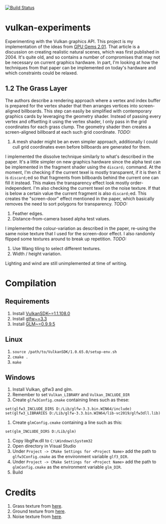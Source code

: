 [![Build Status](https://travis-ci.org/fluffels/vulkan-experiments.svg?branch=master)](https://travis-ci.org/fluffels/vulkan-experiments)

# vulkan-experiments
Experimenting with the Vulkan graphics API.
This project is my implementation of the ideas from [GPU Gems 2.01](https://developer.nvidia.com/gpugems/GPUGems2/gpugems2_chapter01.html).
That article is a discussion on creating realistic natural scenes, which was first published in 2004.
It's quite old, and so contains a number of compromises that may not be necessary on current graphics hardware.
In part, I'm looking at how the techniques from that paper can be implemented on today's hardware and which constraints could be relaxed.

## 1.2 The Grass Layer
The authors describe a rendering approach where a vertex and index buffer is prepared for the vertex shader that then arranges vertices into screen-aligned billboards.
This step can easily be simplified with contemporary graphics cards by leveraging the geometry shader.
Instead of passing every vertex and offsetting it using the vertex shader, I only pass in the grid coordinates for each grass clump.
The geometry shader then creates a screen-aligned billboard at each such grid coordinate.
*TODO:*
1. A mesh shader might be an even simpler approach, additionally I could cull grid coordinates even before billboards are generated for them.

I implemented the dissolve technique similarly to what's described in the paper.
It's a little simpler on new graphics hardware since the alpha test can be implemented in the fragment shader using the `discard;` command.
At the moment, I'm checking if the current texel is mostly transparent, if it is then it is `discard;`ed so that fragments from billboards behind the current one can fill it instead.
This makes the transparency effect look mostly order-independent.
I'm also checking the current texel on the noise texture.
If that is below a certain value the current fragment is also `discard;`ed.
This creates the "screen-door" effect mentioned in the paper, which basically removes the need to sort polygons for transparency.
*TODO:*
1. Feather edges.
2. Distance-from-camera based alpha test values.

I implemented the colour-variation as described in the paper, re-using the same noise texture that I used for the screen-door effect.
I also randomly flipped some textures around to break up repetition.
*TODO:*
1. Use Wang tiling to select different textures.
2. Width / height variation.

Lighting and wind are still unimplemented at time of writing.

# Compilation
## Requirements
1. Install [VulkanSDK~=1.1.108.0](https://vulkan.lunarg.com/)
1. Install [glfw~=3.3](https://github.com/glfw/glfw/releases/tag/3.3)
1. Install [GLM~=0.9.9.5](https://github.com/g-truc/glm/releases/tag/0.9.9.5)

## Linux
1. `source /path/to/VulkanSDK/1.0.65.0/setup-env.sh`
1. `cmake .`
1. `make`

## Windows
1. Install Vulkan, glfw3 and glm.
1. Remember to set `Vulkan_LIBRARY` and `Vulkan_INCLUDE_DIR`
1. Create `glfw3Config.cmake` containing lines such as these:
```
set(glfw3_INCLUDE_DIRS D:/Lib/glfw-3.3.bin.WIN64/include)
set(glfw3_LIBRARIES D:/Lib/glfw-3.3.bin.WIN64/lib-vc2019/glfw3dll.lib)
```
1. Create `glmConfig.cmake` containing a line such as this:
```
set(glm_INCLUDE_DIRS D:/Lib/glm)
```
1. Copy libglfw.dll to `C:\Windows\System32`
1. Open directory in Visual Studio
1. Under `Project -> CMake Settings for <Project Name>` add the path to `glfw3Config.cmake` as the environment variable `glf3_DIR`.
1. Under `Project -> CMake Settings for <Project Name>` add the path to `glmConfig.cmake` as the environment variable `glm_DIR`.
1. Build

# Credits
1. Grass texture from [here](https://opengameart.org/content/grass-pack-03).
1. Ground texture from [here](https://opengameart.org/content/grass-001).
1. Noise texture from [here](http://cpetry.github.io/TextureGenerator-Online/).
